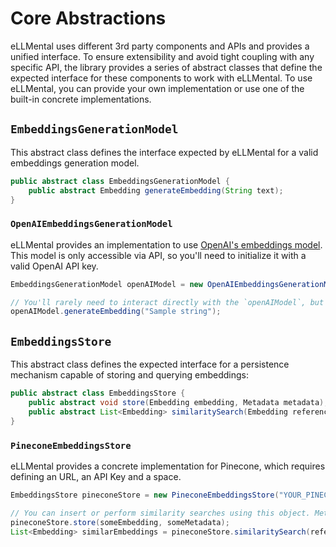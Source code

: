 # Core Abstractions

eLLMental uses different 3rd party components and APIs and provides a unified interface. To ensure extensibility and avoid tight coupling with any specific API, the library provides a series of abstract classes that define the expected interface for these components to work with eLLMental. To use eLLMental, you can provide your own implementation or use one of the built-in concrete implementations.  

## `EmbeddingsGenerationModel`

This abstract class defines the interface expected by eLLMental for a valid embeddings generation model.

```java
public abstract class EmbeddingsGenerationModel {
    public abstract Embedding generateEmbedding(String text);
}
```

### `OpenAIEmbeddingsGenerationModel`

eLLMental provides an implementation to use [OpenAI's embeddings model](https://platform.openai.com/docs/guides/embeddings). This model is only accessible via API, so you'll need to initialize it with a valid OpenAI API key.

```java
EmbeddingsGenerationModel openAIModel = new OpenAIEmbeddingsGenerationModel("YOUR_OPENAI_API_KEY");

// You'll rarely need to interact directly with the `openAIModel`, but you can use it to generate an embedding:
openAIModel.generateEmbedding("Sample string");
```

## `EmbeddingsStore`

This abstract class defines the expected interface for a persistence mechanism capable of storing and querying embeddings:

```java
public abstract class EmbeddingsStore {
    public abstract void store(Embedding embedding, Metadata metadata);
    public abstract List<Embedding> similaritySearch(Embedding reference, int limit);
}
```

### `PineconeEmbeddingsStore`

eLLMental provides a concrete implementation for Pinecone, which requires defining an URL, an API Key and a space.

```java
EmbeddingsStore pineconeStore = new PineconeEmbeddingsStore("YOUR_PINECONE_URL", "YOUR_PINECONE_API_KEY", "YOUR_PINECONE_SPACE");

// You can insert or perform similarity searches using this object. Metadata is optional.
pineconeStore.store(someEmbedding, someMetadata);
List<Embedding> similarEmbeddings = pineconeStore.similaritySearch(referenceEmbedding, 5);
```